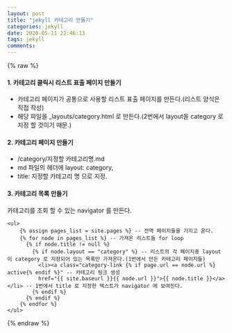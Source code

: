 ```yaml
---
layout: post
title: "jekyll 카테고리 만들기"
categories: jekyll
date: 2020-05-11 22:46:13
tags: jekyll
comments:
---
```

{% raw %}
#### 1. 카테고리 클릭시 리스트 표출 페이지 만들기  
 - 카테고리 페이지가 공통으로 사용할 리스트 표출 페이지를 만든다.(리스트 양식은 직접 작성)  
 - 해당 파일을 _layouts/category.html 로 만든다.(2번에서 layout을 category 로 지정 할 것이기 때문.)  

#### 2. 카테고리 페이지 만들기  
 - /category/지정할 카테고리명.md  
 - md 파일의 헤더에 layout: category,  
 - title: 지정할 카테고리 명 으로 지정.  

#### 3. 카테고리 목록 만들기  
카테고리를 조회 할 수 있는 navigator 를 만든다.  
```
<ul>  
    {% assign pages_list = site.pages %} -- 전역 페이지들을 가지고 온다.  
    {% for node in pages_list %} -- 가져온 리스트들 for loop  
      {% if node.title != null %}  
        {% if node.layout == "category" %} -- 리스트의 각 페이지중 layout 이 category 로 지정되어 있는 목록만 가져온다.(1번에서 만든 카테고리 페이지들)  
          <li><a class="category-link {% if page.url == node.url %} active{% endif %}" -- 카테고리 링크 생성  
          href="{{ site.baseurl }}{{ node.url }}">{{ node.title }}</a></li> -- 1번에서 title 로 지정한 텍스트가 navigator 에 보여진다.  
        {% endif %}  
      {% endif %}  
    {% endfor %}  
</ul>  
```
{% endraw %}
